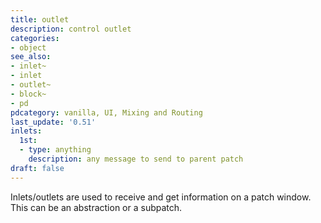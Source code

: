 ```yaml
---
title: outlet
description: control outlet
categories:
- object
see_also: 
- inlet~
- inlet
- outlet~
- block~
- pd
pdcategory: vanilla, UI, Mixing and Routing
last_update: '0.51'
inlets:
  1st:
  - type: anything
    description: any message to send to parent patch
draft: false
---
```

Inlets/outlets are used to receive and get information on a patch window. This can be an abstraction or a subpatch. 
